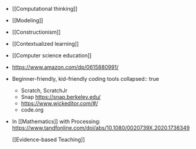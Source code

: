 - [[Computational thinking]]
- [[Modeling]]
- [[Constructionism]]
- [[Contextualized learning]]
- [[Computer science education]]
- https://www.amazon.com/dp/0615880991/
- Beginner-friendly, kid-friendly coding tools
  collapsed:: true
	- Scratch, ScratchJr
	- Snap https://snap.berkeley.edu/
	- https://www.wickeditor.com/#/
	- code.org
- In [[Mathematics]] with Processing: https://www.tandfonline.com/doi/abs/10.1080/0020739X.2020.1736349
  
  [[Evidence-based Teaching]]